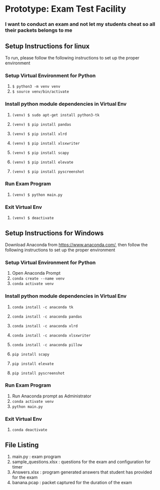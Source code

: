 # Prototype: Exam Test Facility
### I want to conduct an exam and not let my students cheat so all their packets belongs to me

## Setup Instructions for linux
To run, please follow the following instructions to set up the proper environment

### Setup Virtual Environment for Python
1. `$ python3 -m venv venv`
1. `$ source venv/bin/activate`

### Install python module dependencies in Virtual Env
1. `(venv) $ sudo apt-get install python3-tk`

1. `(venv) $ pip install pandas` 
1. `(venv) $ pip install xlrd`
1. `(venv) $ pip install xlsxwriter`

1. `(venv) $ pip install scapy`
1. `(venv) $ pip install elevate`

1. `(venv) $ pip install pyscreenshot`

### Run Exam Program
1. `(venv) $ python main.py`

### Exit Virtual Env
1. `(venv) $ deactivate`


## Setup Instructions for Windows
Download Anaconda from https://www.anaconda.com/, then follow the following instructions to set up the proper environment

### Setup Virtual Environment for Python
1. Open Anaconda Prompt
1. `conda create --name venv`
1. `conda activate venv`

### Install python module dependencies in Virtual Env
1. `conda install -c anaconda tk`
1. `conda install -c anaconda pandas` 
1. `conda install -c anaconda xlrd`
1. `conda install -c anaconda xlsxwriter`
1. `conda install -c anaconda pillow`

1. `pip install scapy`
1. `pip install elevate`
1. `pip install pyscreenshot`

### Run Exam Program
1. Run Anaconda prompt as Administrator
1. `conda activate venv`
1. `python main.py`

### Exit Virtual Env
1. `conda deactivate`


## File Listing
1. main.py : exam program
1. sample_questions.xlsx : questions for the exam and configuration for timer
1. Answers.xlsx : program generated answers that student has provided for the exam
1. banana.pcap : packet captured for the duration of the exam
